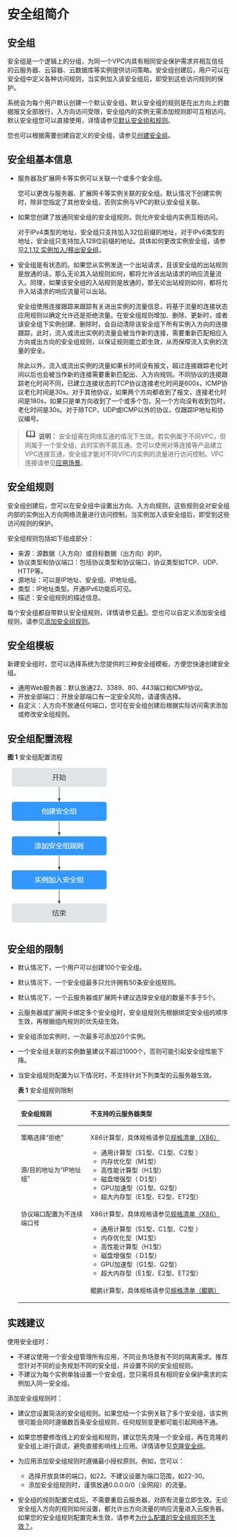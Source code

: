 # 安全组简介<a name="zh-cn_topic_0073379079"></a>

## 安全组<a name="section14990143614615"></a>

安全组是一个逻辑上的分组，为同一个VPC内具有相同安全保护需求并相互信任的云服务器、云容器、云数据库等实例提供访问策略。安全组创建后，用户可以在安全组中定义各种访问规则，当实例加入该安全组后，即受到这些访问规则的保护。

系统会为每个用户默认创建一个默认安全组，默认安全组的规则是在出方向上的数据报文全部放行，入方向访问受限，安全组内的实例无需添加规则即可互相访问。默认安全组您可以直接使用，详情请参见[默认安全组和规则](默认安全组和规则.md)。

您也可以根据需要创建自定义的安全组，请参见[创建安全组](创建安全组.md)。

## 安全组基本信息<a name="section5253115620307"></a>

-   服务器及扩展网卡等实例可以关联一个或多个安全组。

    您可以更改与服务器、扩展网卡等实例关联的安全组。默认情况下创建实例时，除非您指定了其他安全组，否则实例与VPC的默认安全组关联。

-   如果您创建了放通同安全组的安全组规则，则允许安全组内实例互相访问。

    对于IPv4类型的地址，安全组只支持加入32位前缀的地址，对于IPv6类型的地址，安全组只支持加入128位前缀的地址。具体如何更改实例安全组，请参见[2.1.12 实例加入/移出安全组](实例加入-移出安全组.md)。

-   安全组是有状态的。如果您从实例发送一个出站请求，且该安全组的出站规则是放通的话，那么无论其入站规则如何，都将允许该出站请求的响应流量流入。同理，如果该安全组的入站规则是放通的，那无论出站规则如何，都将允许入站请求的响应流量可以出站。

    安全组使用连接跟踪来跟踪有关进出实例的流量信息，将基于流量的连接状态应用规则以确定允许还是拒绝流量。在安全组规则增加、删除、更新时，或者该安全组下实例创建、删除时，会自动清除该安全组下所有实例入方向的连接跟踪，此时，流入或流出实例的流量会被当作新的连接，需要重新匹配相应入方向或出方向的安全组规则，以保证规则能立即生效，从而保障流入实例的流量的安全。

    除此以外，流入或流出实例的流量如果长时间没有报文，超过连接跟踪老化时间以后也会被当作新的连接需要重新匹配出、入方向规则。不同协议的连接跟踪老化时间不同，已建立连接状态的TCP协议连接老化时间是600s，ICMP协议老化时间是30s。对于其他协议，如果两个方向都收到了报文，连接老化时间是180s，如果只是单方向收到了一个或多个包，另一个方向没有收到包时，老化时间是30s。对于除TCP、UDP或ICMP以外的协议，仅跟踪IP地址和协议编号。


>![](public_sys-resources/icon-note.gif) **说明：** 
>安全组需在网络互通的情况下生效。若实例属于不同VPC，但同属于一个安全组，此时实例不能互通。您可以使用对等连接等产品建立VPC连接互通，安全组才能对不同VPC内实例的流量进行访问控制。VPC连接请参见[应用场景](https://support.huaweicloud.com/productdesc-vpc/overview_0002.html)。

## 安全组规则<a name="section1293516499168"></a>

安全组创建后，您可以在安全组中设置出方向、入方向规则，这些规则会对安全组内部的实例出入方向网络流量进行访问控制，当实例加入该安全组后，即受到这些访问规则的保护。

安全组规则包括如下组成部分：

-   来源：源数据（入方向）或目标数据（出方向）的IP。
-   协议类型和协议端口：包括协议类型和协议端口，协议类型如TCP、UDP、HTTP等。
-   源地址：可以是IP地址、安全组、IP地址组。
-   类型：IP地址类型。开通IPv6功能后可见。
-   描述：安全组规则的描述信息。

每个安全组都自带默认安全组规则，详情请参见[表1](默认安全组和规则.md#table1580115155277)。您也可以自定义添加安全组规则，请参见[添加安全组规则](添加安全组规则.md)。

## 安全组模板<a name="section334833019511"></a>

新建安全组时，您可以选择系统为您提供的三种安全组模板，方便您快速创建安全组。

-   通用Web服务器：默认放通22、3389、80、443端口和ICMP协议。
-   开放全部端口：开放全部端口有一定安全风险，请谨慎选择。
-   自定义：入方向不放通任何端口，您可在安全组创建后根据实际访问需求添加或修改安全组规则。

## 安全组配置流程<a name="section8986981338"></a>

**图 1**  安全组配置流程<a name="fig69572098137"></a>  
![](figures/安全组配置流程.png "安全组配置流程")

## 安全组的限制<a name="section1795142593815"></a>

-   默认情况下，一个用户可以创建100个安全组。
-   默认情况下，一个安全组最多只允许拥有50条安全组规则。
-   默认情况下，一个云服务器或扩展网卡建议选择安全组的数量不多于5个。
-   云服务器或扩展网卡绑定多个安全组时，安全组规则先根据绑定安全组的顺序生效，再根据组内规则的优先级生效。
-   安全组添加实例时，一次最多可添加20个实例。
-   一个安全组关联的实例数量建议不超过1000个，否则可能引起安全组性能下降。
-   当安全组规则配置为以下情况时，不支持针对下列类型的云服务器生效。

    **表 1**  安全组规则限制

    <a name="table1743772919433"></a>
    <table><thead align="left"><tr id="row943716299432"><th class="cellrowborder" valign="top" width="32.800000000000004%" id="mcps1.2.3.1.1"><p id="p1843742914430"><a name="p1843742914430"></a><a name="p1843742914430"></a>安全组规则</p>
    </th>
    <th class="cellrowborder" valign="top" width="67.2%" id="mcps1.2.3.1.2"><p id="p1437729144311"><a name="p1437729144311"></a><a name="p1437729144311"></a>不支持的云服务器类型</p>
    </th>
    </tr>
    </thead>
    <tbody><tr id="row1343815296431"><td class="cellrowborder" valign="top" width="32.800000000000004%" headers="mcps1.2.3.1.1 "><p id="p195821429134720"><a name="p195821429134720"></a><a name="p195821429134720"></a>策略选择“拒绝”</p>
    </td>
    <td class="cellrowborder" rowspan="2" valign="top" width="67.2%" headers="mcps1.2.3.1.2 "><p id="p121751257154410"><a name="p121751257154410"></a><a name="p121751257154410"></a>X86计算型，具体规格请参见<a href="https://support.huaweicloud.com/productdesc-ecs/zh-cn_topic_0159822360.html" target="_blank" rel="noopener noreferrer">规格清单（X86）</a></p>
    <a name="ul27575417452"></a><a name="ul27575417452"></a><ul id="ul27575417452"><li>通用计算型（S1型、C1型、C2型 ）</li><li>内存优化型（M1型）</li><li>高性能计算型（H1型）</li><li>磁盘增强型（ D1型）</li><li>GPU加速型（G1型、G2型）</li><li>超大内存型（E1型、E2型、ET2型）</li></ul>
    </td>
    </tr>
    <tr id="row206751019114714"><td class="cellrowborder" valign="top" headers="mcps1.2.3.1.1 "><p id="p26761719104718"><a name="p26761719104718"></a><a name="p26761719104718"></a>源/目的地址为“IP地址组”</p>
    </td>
    </tr>
    <tr id="row24381329204311"><td class="cellrowborder" rowspan="2" valign="top" width="32.800000000000004%" headers="mcps1.2.3.1.1 "><p id="p64381729104316"><a name="p64381729104316"></a><a name="p64381729104316"></a>协议端口配置为不连续端口号</p>
    </td>
    <td class="cellrowborder" valign="top" width="67.2%" headers="mcps1.2.3.1.2 "><p id="p56911735461"><a name="p56911735461"></a><a name="p56911735461"></a>X86计算型，具体规格请参见<a href="https://support.huaweicloud.com/productdesc-ecs/zh-cn_topic_0159822360.html" target="_blank" rel="noopener noreferrer">规格清单（X86）</a></p>
    <a name="ul2691173194610"></a><a name="ul2691173194610"></a><ul id="ul2691173194610"><li>通用计算型（S1型、C1型、C2型 ）</li><li>内存优化型（M1型）</li><li>高性能计算型（H1型）</li><li>磁盘增强型（ D1型）</li><li>GPU加速型（G1型、G2型）</li><li>超大内存型（E1型、E2型、ET2型）</li></ul>
    </td>
    </tr>
    <tr id="row1543812296437"><td class="cellrowborder" valign="top" headers="mcps1.2.3.1.1 "><p id="p104381029164315"><a name="p104381029164315"></a><a name="p104381029164315"></a>鲲鹏计算型，具体规格请参见<a href="https://support.huaweicloud.com/productdesc-ecs/ecs_01_0066.html" target="_blank" rel="noopener noreferrer">规格清单（鲲鹏）</a></p>
    </td>
    </tr>
    </tbody>
    </table>


## 实践建议<a name="section1142134251611"></a>

使用安全组时：

-   不建议使用一个安全组管理所有应用，不同业务场景有不同的隔离需求。推荐您针对不同的业务规划不同的安全组，并设置不同的安全组规则。
-   不建议为每个实例单独设置一个安全组，您只需将具有相同安全保护需求的实例加入同一安全组。

添加安全组规则时：

-   建议您设置简洁的安全组规则。如果您给一个实例关联了多个安全组，该实例很可能会同时遵循数百条安全组规则，任何规则变更都可能引起网络不通。
-   如果您想要修改线上的安全组和规则，建议您先克隆一个安全组，再在克隆的安全组上进行调试，避免直接影响线上应用。详情请参见[克隆安全组](https://support.huaweicloud.com/usermanual-vpc/vpc_SecurityGroup_0009.html)。
-   为应用添加安全组规则时遵循最小授权原则。例如，您可以：
    -   选择开放具体的端口，如22。不建议设置为端口范围，如22-30。
    -   添加安全组规则时，谨慎放通0.0.0.0/0（全网段）的流量。


-   安全组的规则配置完成后，不需要重启云服务器，对原有流量立即生效。无论安全组入方向的规则如何设置，都允许出方向流量的响应流量进入云服务器。如果您的安全组规则配置完未生效，请参考[为什么配置的安全组规则不生效？](https://support.huaweicloud.com/vpc_faq/faq_security_0006.html)。

